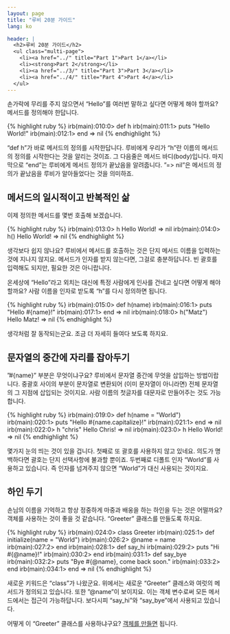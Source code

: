```yaml
---
layout: page
title: "루비 20분 가이드"
lang: ko

header: |
  <h2>루비 20분 가이드</h2>
  <ul class="multi-page">
    <li><a href="../" title="Part 1">Part 1</a></li>
    <li><strong>Part 2</strong></li>
    <li><a href="../3/" title="Part 3">Part 3</a></li>
    <li><a href="../4/" title="Part 4">Part 4</a></li>
  </ul>
---
```


손가락에 무리를 주지 않으면서 “Hello”를 여러번 말하고 싶다면 어떻게 해야 할까요? 메서드를 정의해야 한답니다.

{% highlight ruby %}
irb(main):010:0> def h
irb(main):011:1> puts "Hello World!"
irb(main):012:1> end
=> nil
{% endhighlight %}

“def h”가 바로 메서드의 정의를 시작한답니다. 루비에게 우리가 “h”란 이름의 메서드의 정의를 시작한다는 것을 알리는
것이죠. 그 다음줄은 메서드 바디(body)입니다. 마지막으로 “end”는 루비에게 메서드 정의가 끝났음을 알려줍니다.
”=&gt; nil”은 메서드의 정의가 끝났음을 루비가 알아들었다는 것을 의미하죠.

## 메서드의 일시적이고 반복적인 삶

이제 정의한 메서드를 몇번 호출해 보겠습니다.

{% highlight ruby %}
irb(main):013:0> h
Hello World!
=> nil
irb(main):014:0> h()
Hello World!
=> nil
{% endhighlight %}

생각보다 쉽지 않나요? 루비에서 메서드를 호출하는 것은 단지 메서드 이름을 입력하는 것에 지나지 않지요. 메서드가 인자를 받지
않는다면, 그걸로 충분하답니다. 빈 괄호를 입력해도 되지만, 필요한 것은 아니랍니다.

온세상에 “Hello”라고 외치는 대신에 특정 사람에게 인사를 건네고 싶다면 어떻게 해야 할까요? 사람 이름을 인자로 받도록
“h”를 다시 정의하면 됩니다.

{% highlight ruby %}
irb(main):015:0> def h(name)
irb(main):016:1> puts "Hello #{name}!"
irb(main):017:1> end
=> nil
irb(main):018:0> h("Matz")
Hello Matz!
=> nil
{% endhighlight %}

생각처럼 잘 동작되는군요. 조금 더 자세히 들여다 보도록 하지요.

## 문자열의 중간에 자리를 잡아두기

”#\{name}” 부분은 무엇이냐구요? 루비에서 문자열 중간에 무엇을 삽입하는 방법이랍니다. 중괄호 사이의 부분이 문자열로
변환되어 (이미 문자열이 아니라면) 전체 문자열의 그 지점에 삽입되는 것이지요. 사람 이름의 첫글자를 대문자로 만들어주는 것도
가능합니다.

{% highlight ruby %}
irb(main):019:0> def h(name = "World")
irb(main):020:1> puts "Hello #{name.capitalize}!"
irb(main):021:1> end
=> nil
irb(main):022:0> h "chris"
Hello Chris!
=> nil
irb(main):023:0> h
Hello World!
=> nil
{% endhighlight %}

몇가지 눈의 띄는 것이 있을 겁니다. 첫째로 또 괄호를 사용하지 않고 있네요. 의도가 명백하다면 괄호는 단지 선택사항에 불과할
뿐이죠. 두번째로 디폴트 인자 “World”를 사용하고 있습니다. 즉 인자를 넘겨주지 않으면 “World”가 대신 사용되는
것이지요.

## 하인 두기

손님의 이름을 기억하고 항상 정중하게 마중과 배웅을 하는 하인을 두는 것은 어떨까요? 객체를 사용하는 것이 좋을 것 같습니다.
“Greeter” 클래스를 만들도록 하지요.

{% highlight ruby %}
irb(main):024:0> class Greeter
irb(main):025:1>   def initialize(name = "World")
irb(main):026:2>     @name = name
irb(main):027:2>   end
irb(main):028:1>   def say_hi
irb(main):029:2>     puts "Hi #{@name}!"
irb(main):030:2>   end
irb(main):031:1>   def say_bye
irb(main):032:2>     puts "Bye #{@name}, come back soon."
irb(main):033:2>   end
irb(main):034:1> end
=> nil
{% endhighlight %}

새로운 키워드은 “class”가 나왔군요. 위에서는 새로운 “Greeter” 클래스와 여럿의 메서드가 정의되고 있습니다. 또한
”@name”이 보이지요. 이는 객체 변수로써 모든 메서드에서는 접근이 가능하답니다. 보다시피 “say\_hi”와
“say\_bye”에서 사용되고 있습니다.

어떻게 이 “Greeter” 클래스를 사용하냐구요? [객체를 만들면](/ko/documentation/quickstart/3/)
됩니다.

